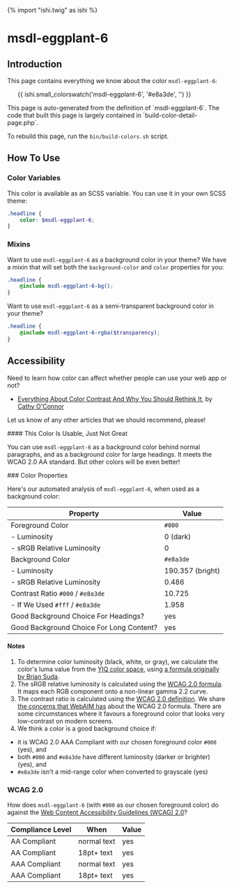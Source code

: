 {% import "ishi.twig" as ishi %}
# msdl-eggplant-6

## Introduction

This page contains everything we know about the color `msdl-eggplant-6`:

<div class="grid">
    <div class="cell">
        <div class="swatch">
            <ul>
                {{ ishi.small_colorswatch('msdl-eggplant-6', '#e8a3de', '') }}
            </ul>
        </div>
    </div>
</div>

<div class="callout callout--info" markdown="1">
This page is auto-generated from the definition of `msdl-eggplant-6`. The code that built this page is largely contained in `build-color-detail-page.php`.

To rebuild this page, run the `bin/build-colors.sh` script.
</div>

## How To Use

### Color Variables

This color is available as an SCSS variable. You can use it in your own SCSS theme:

```scss
.headline {
    color: $msdl-eggplant-6;
}
```

### Mixins

Want to use `msdl-eggplant-6` as a background color in your theme? We have a mixin that will set both the `background-color` and `color` properties for you:

```scss
.headline {
    @include msdl-eggplant-6-bg();
}
```

Want to use `msdl-eggplant-6` as a semi-transparent background color in your theme?

```scss
.headline {
    @include msdl-eggplant-6-rgba($transparency);
}
```

## Accessibility

Need to learn how color can affect whether people can use your web app or not?

* [Everything About Color Contrast And Why You Should Rethink It](https://www.smashingmagazine.com/2014/10/color-contrast-tips-and-tools-for-accessibility/), by [Cathy O'Connor](http://www.twitter.com/cagocon)

Let us know of any other articles that we should recommend, please!
<div class="callout callout--warning" markdown="1">
#### This Color Is Usable, Just Not Great

You can use `msdl-eggplant-6` as a background color behind normal paragraphs, and as a background color for large headings. It meets the WCAG 2.0 AA standard. But other colors will be even better!
</div>
### Color Properties

Here's our automated analysis of `msdl-eggplant-6`, when used as a background color:

Property | Value
---------|------
Foreground Color | `#000`
- Luminosity | 0 (dark)
- sRGB Relative Luminosity | 0
Background Color | `#e8a3de`
- Luminosity | 190.357 (bright)
- sRGB Relative Luminosity | 0.486
Contrast Ratio `#000` / `#e8a3de` | 10.725
- If We Used `#fff` / `#e8a3de` | 1.958
Good Background Choice For Headings? | yes
Good Background Choice For Long Content? | yes

#### Notes

1. To determine color luminosity (black, white, or gray), we calculate the color's luma value from the [YIQ color space](https://en.wikipedia.org/wiki/YIQ), using [a formula originally by Brian Suda](https://24ways.org/2010/calculating-color-contrast/).
1. The sRGB relative luminosity is calculated using the [WCAG 2.0 formula](https://www.w3.org/TR/WCAG20/#relativeluminancedef). It maps each RGB component onto a non-linear gamma 2.2 curve.
1. The contrast ratio is calculated using the [WCAG 2.0 definition](https://www.w3.org/TR/2008/REC-WCAG20-20081211/#contrast-ratiodef). We share [the concerns that WebAIM has](http://webaim.org/blog/wcag-2-1-feedback/) about the WCAG 2.0 formula. There are some circumstances where it favours a foreground color that looks very low-contrast on modern screens.
1. We think a color is a good background choice if:
  - it is WCAG 2.0 AAA Compliant with our chosen foreground color `#000` (yes), and
  - both `#000` and `#e8a3de` have different luminosity (darker or brighter) (yes), and
  - `#e8a3de` isn't a mid-range color when converted to grayscale (yes)

### WCAG 2.0

How does `msdl-eggplant-6` (with `#000` as our chosen foreground color) do against the [Web Content Accessibility Guidelines (WCAG) 2.0](https://www.w3.org/TR/WCAG20/)?

Compliance Level | When | Value
-----------------|------|------
AA Compliant | normal text | yes
AA Compliant | 18pt+ text | yes
AAA Compliant | normal text | yes
AAA Compliant | 18pt+ text | yes